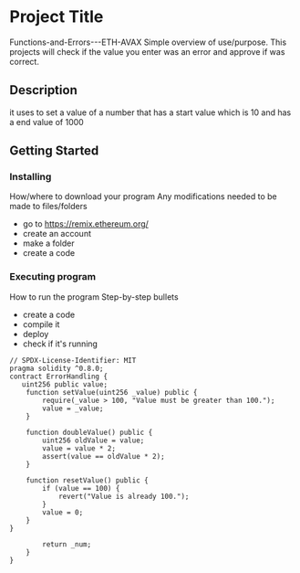 
# Project Title
 Functions-and-Errors---ETH-AVAX
Simple overview of use/purpose.
This projects will check if the value you enter was an error and approve if was correct.  

## Description

it uses to set a value of a number that has a start value which is 10 and has a end value of 1000

## Getting Started

### Installing
 How/where to download your program
 Any modifications needed to be made to files/folders
* go to https://remix.ethereum.org/
* create an account
* make a folder
* create a code

### Executing program

How to run the program
  Step-by-step bullets
* create a code
* compile it
* deploy
* check if it's running
  
```
// SPDX-License-Identifier: MIT
pragma solidity ^0.8.0;
contract ErrorHandling {
   uint256 public value;    
    function setValue(uint256 _value) public {
        require(_value > 100, "Value must be greater than 100.");
        value = _value;
    }

    function doubleValue() public {
        uint256 oldValue = value;
        value = value * 2;
        assert(value == oldValue * 2);
    }
    
    function resetValue() public {
        if (value == 100) {
            revert("Value is already 100.");
        }
        value = 0;
    }
}

        return _num;
    }
}
```

